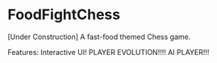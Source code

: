 FoodFightChess
==============

[Under Construction] A fast-food themed Chess game.

Features:
Interactive UI!
PLAYER EVOLUTION!!!!
AI PLAYER!!!
